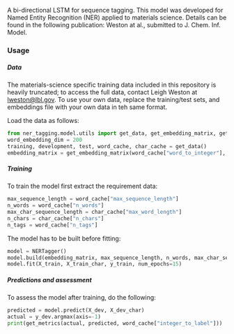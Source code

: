 A bi-directional LSTM for sequence tagging. This model was developed for Named Entity Recognition (NER) applied to materials science. Details can be found in the following publication: Weston at al., submitted to J. Chem. Inf. Model.

### Usage

##### Data

The materials-science specific training data included in this repository is heavily truncated; to access the full data, contact Leigh Weston at lweston@lbl.gov. To use your own data, replace the training/test sets, and embeddings file with your own data in teh same format. 

Load the data as follows:
```python
from ner_tagging.model.utils import get_data, get_embedding_matrix, get_metrics
word_embedding_dim = 200
training, development, test, word_cache, char_cache = get_data()
embedding_matrix = get_embedding_matrix(word_cache["word_to_integer"], word_embedding_dim)
```

##### Training

To train the model first extract the requirement data:

```python
max_sequence_length = word_cache["max_sequence_length"]
n_words = word_cache["n_words"]
max_char_sequence_length = char_cache["max_word_length"]
n_chars = char_cache["n_chars"]
n_tags = word_cache["n_tags"]
```

The model has to be built before fitting:

```python
model = NERTagger()
model.build(embedding_matrix, max_sequence_length, n_words, max_char_sequence_length, n_chars, n_tags)
model.fit(X_train, X_train_char, y_train, num_epochs=15)
```

##### Predictions and assessment

To assess the model after training, do the following:

```python
predicted = model.predict(X_dev, X_dev_char)
actual = y_dev.argmax(axis=-1)
print(get_metrics(actual, predicted, word_cache["integer_to_label"]))
```





